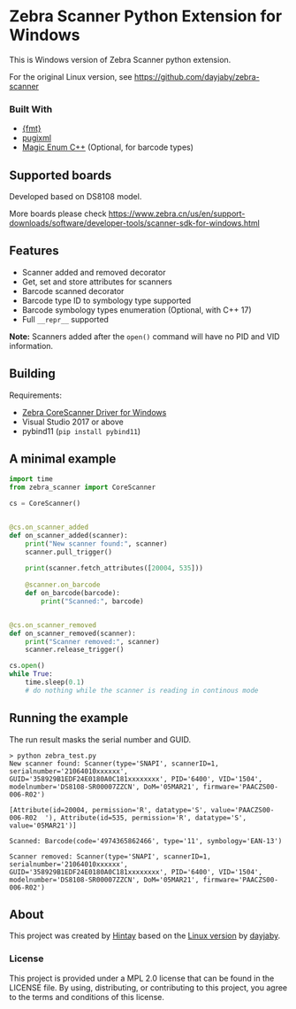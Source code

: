 # Zebra Scanner Python Extension for Windows
This is Windows version of Zebra Scanner python extension. 

For the original Linux version, see https://github.com/dayjaby/zebra-scanner

### Built With

- [{fmt}](https://github.com/fmtlib/fmt)
- [pugixml](https://github.com/zeux/pugixml)
- [Magic Enum C++](https://github.com/Neargye/magic_enum) (Optional, for barcode types)

## Supported boards

Developed based on DS8108 model.

More boards please check https://www.zebra.cn/us/en/support-downloads/software/developer-tools/scanner-sdk-for-windows.html

## Features

- Scanner added and removed decorator
- Get, set and store attributes for scanners
- Barcode scanned decorator
- Barcode type ID to symbology type supported
- Barcode symbology types enumeration (Optional, with C++ 17)
- Full `__repr__` supported

**Note:** Scanners added after the `open()` command will have no PID and VID information.

## Building

Requirements:

- [Zebra CoreScanner Driver for Windows](https://www.zebra.cn/us/en/support-downloads/software/developer-tools/scanner-sdk-for-windows.html)
- Visual Studio 2017 or above
- pybind11 (`pip install pybind11`)

## A minimal example

```python
import time
from zebra_scanner import CoreScanner

cs = CoreScanner()


@cs.on_scanner_added
def on_scanner_added(scanner):
    print("New scanner found:", scanner)
    scanner.pull_trigger()
    
    print(scanner.fetch_attributes([20004, 535]))
    
    @scanner.on_barcode
    def on_barcode(barcode):
        print("Scanned:", barcode)


@cs.on_scanner_removed
def on_scanner_removed(scanner):
    print("Scanner removed:", scanner)
    scanner.release_trigger()

cs.open()
while True:
    time.sleep(0.1)
    # do nothing while the scanner is reading in continous mode
```

## Running the example

The run result masks the serial number and GUID.

```
> python zebra_test.py
New scanner found: Scanner(type='SNAPI', scannerID=1, serialnumber='21064010xxxxxx', GUID='358929B1EDF24E0180A0C181xxxxxxxx', PID='6400', VID='1504', modelnumber='DS8108-SR00007ZZCN', DoM='05MAR21', firmware='PAACZS00-006-R02')

[Attribute(id=20004, permission='R', datatype='S', value='PAACZS00-006-R02  '), Attribute(id=535, permission='R', datatype='S', value='05MAR21')]

Scanned: Barcode(code='4974365862466', type='11', symbology='EAN-13')

Scanner removed: Scanner(type='SNAPI', scannerID=1, serialnumber='21064010xxxxxx', GUID='358929B1EDF24E0180A0C181xxxxxxxx', PID='6400', VID='1504', modelnumber='DS8108-SR00007ZZCN', DoM='05MAR21', firmware='PAACZS00-006-R02')
```

## About

This project was created by [Hintay](http://kugeek.com) based on the [Linux version](https://github.com/dayjaby/zebra-scanner) by [dayjaby](https://github.com/dayjaby).

### License

This project is provided under a MPL 2.0 license that can be found in the LICENSE file. By using, distributing, or contributing to this project, you agree to the terms and conditions of this license.

